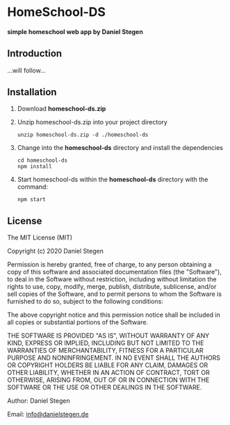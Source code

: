 # HomeSchool-DS #
#### simple homeschool web app by Daniel Stegen ####

## Introduction ##

...will follow...

## Installation ##

1. Download **homeschool-ds.zip**

2. Unzip homeschool-ds.zip into your project directory

   ```
   unzip homeschool-ds.zip -d ./homeschool-ds
   ```

3. Change into the **homeschool-ds** directory and install the dependencies

   ```
   cd homeschool-ds
   npm install
   ```

4. Start homeschool-ds within the **homeschool-ds** directory with the command:

   ```
   npm start
   ```


## License ##

The MIT License (MIT)

Copyright (c) 2020 Daniel Stegen

Permission is hereby granted, free of charge, to any person obtaining a copy
of this software and associated documentation files (the "Software"), to deal
in the Software without restriction, including without limitation the rights
to use, copy, modify, merge, publish, distribute, sublicense, and/or sell
copies of the Software, and to permit persons to whom the Software is
furnished to do so, subject to the following conditions:

The above copyright notice and this permission notice shall be included in all
copies or substantial portions of the Software.

THE SOFTWARE IS PROVIDED "AS IS", WITHOUT WARRANTY OF ANY KIND, EXPRESS OR
IMPLIED, INCLUDING BUT NOT LIMITED TO THE WARRANTIES OF MERCHANTABILITY,
FITNESS FOR A PARTICULAR PURPOSE AND NONINFRINGEMENT. IN NO EVENT SHALL THE
AUTHORS OR COPYRIGHT HOLDERS BE LIABLE FOR ANY CLAIM, DAMAGES OR OTHER
LIABILITY, WHETHER IN AN ACTION OF CONTRACT, TORT OR OTHERWISE, ARISING FROM,
OUT OF OR IN CONNECTION WITH THE SOFTWARE OR THE USE OR OTHER DEALINGS IN THE
SOFTWARE.

Author: Daniel Stegen

Email: info@danielstegen.de
